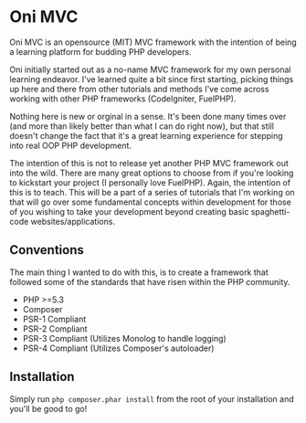 Oni MVC
=======

Oni MVC is an opensource (MIT) MVC framework with the intention of being a learning platform for budding PHP developers.

Oni initially started out as a no-name MVC framework for my own personal learning endeavor. I've learned quite a bit since first starting, picking things up here and there from other tutorials and methods I've come across working with other PHP frameworks (CodeIgniter, FuelPHP).

Nothing here is new or orginal in a sense. It's been done many times over (and more than likely better than what I can do right now), but that still doesn't change the fact that it's a great learning experience for stepping into real OOP PHP development.

The intention of this is not to release yet another PHP MVC framework out into the wild. There are many great options to choose from if you're looking to kickstart your project (I personally love FuelPHP). Again, the intention of this is to teach. This will be a part of a series of tutorials that I'm working on that will go over some fundamental concepts within development for those of you wishing to take your development beyond creating basic spaghetti-code websites/applications.

Conventions
-----------
The main thing I wanted to do with this, is to create a framework that followed some of the standards that have risen within the PHP community.

* PHP >=5.3
* Composer
* PSR-1 Compliant
* PSR-2 Compliant
* PSR-3 Compliant (Utilizes Monolog to handle logging)
* PSR-4 Compliant (Utilizes Composer's autoloader)

Installation
------------
Simply run `php composer.phar install` from the root of your installation and you'll be good to go!